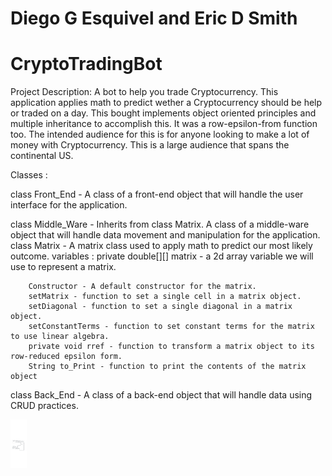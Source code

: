 # Diego G Esquivel and Eric D Smith

# CryptoTradingBot
Project Description:
A bot to help you trade Cryptocurrency. This application applies math to predict wether a Cryptocurrency should be help or traded on a day. This bought implements object oriented principles and multiple inheritance to accomplish this. It was a row-epsilon-from function too. The intended audience for this is for anyone looking to make a lot of money with Cryptocurrency. This is a large audience that spans the continental US. 

Classes :

class Front_End - A class of a front-end object that will handle the user interface for the application.

class Middle_Ware - Inherits from class Matrix. A class of a middle-ware object that will handle data movement and manipulation for 
    the application.
class Matrix - A matrix class used to apply math to predict our most likely outcome.
    variables :
        private double[][] matrix - a 2d array variable we  will use to represent a matrix.

        Constructor - A default constructor for the matrix.
        setMatrix - function to set a single cell in a matrix object.
        setDiagonal - function to set a single diagonal in a matrix object.
        setConstantTerms - function to set constant terms for the matrix to use linear algebra.
        private void rref - function to transform a matrix object to its row-reduced epsilon form.
        String to_Print - function to print the contents of the matrix object


class Back_End - A class of a back-end object that will handle data using CRUD practices.

<img align="left" alt="Visual Studio Code" width="26px" src="https://raw.githubusercontent.com/Diego-Esquivel/CryptoTradingBot/main/indexwebframe.png" />